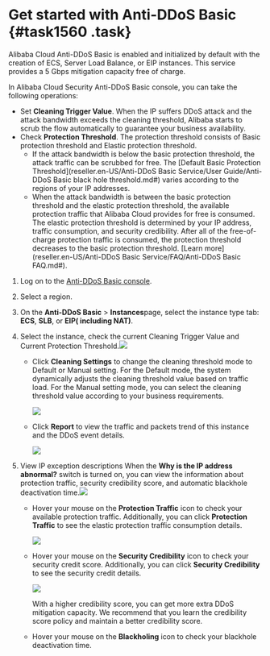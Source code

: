 # Get started with Anti-DDoS Basic {#task1560 .task}

Alibaba Cloud Anti-DDoS Basic is enabled and initialized by default with the creation of ECS, Server Load Balance, or EIP instances. This service provides a 5 Gbps mitigation capacity free of charge.

In Alibaba Cloud Security Anti-DDoS Basic console, you can take the following operations:

-   Set **Cleaning Trigger Value**. When the IP suffers DDoS attack and the attack bandwidth exceeds the cleaning threshold, Alibaba starts to scrub the flow automatically to guarantee your business availability.
-   Check **Protection Threshold**. The protection threshold consists of Basic protection threshold and Elastic protection threshold.
    -   If the attack bandwidth is below the basic protection threshold, the attack traffic can be scrubbed for free. The [Default Basic Protection Threshold](reseller.en-US/Anti-DDoS Basic Service/User Guide/Anti-DDoS Basic black hole threshold.md#) varies according to the regions of your IP addresses.
    -   When the attack bandwidth is between the basic protection threshold and the elastic protection threshold, the available protection traffic that Alibaba Cloud provides for free is consumed. The elastic protection threshold is determined by your IP address, traffic consumption, and security credibility. After all of the free-of-charge protection traffic is consumed, the protection threshold decreases to the basic protection threshold. [Learn more](reseller.en-US/Anti-DDoS Basic Service/FAQ/Anti-DDoS Basic FAQ.md#).

1.  Log on to the [Anti-DDoS Basic console](https://partners-intl.console.aliyun.com/#/ddosnext). 
2.  Select a region. 
3.  On the **Anti-DDoS Basic** \> **Instances**page, select the instance type tab: **ECS**, **SLB**, or **EIP\( including NAT\)**. 
4.  Select the instance, check the current Cleaning Trigger Value and Current Protection Threshold.![](http://static-aliyun-doc.oss-cn-hangzhou.aliyuncs.com/assets/img/79450/154503682734162_en-US.png)

 
    -   Click **Cleaning Settings** to change the cleaning threshold mode to Default or Manual setting. For the Default mode, the system dynamically adjusts the cleaning threshold value based on traffic load. For the Manual setting mode, you can select the cleaning threshold value according to your business requirements.

        ![](http://static-aliyun-doc.oss-cn-hangzhou.aliyuncs.com/assets/img/79450/154503682734074_en-US.png)

    -   Click **Report** to view the traffic and packets trend of this instance and the DDoS event details.

        ![](http://static-aliyun-doc.oss-cn-hangzhou.aliyuncs.com/assets/img/79450/154503682734075_en-US.png)

5.  View IP exception descriptions When the **Why is the IP address abnormal?** switch is turned on, you can view the information about protection traffic, security credibility score, and automatic blackhole deactivation time.![](http://static-aliyun-doc.oss-cn-hangzhou.aliyuncs.com/assets/img/79450/154503682734160_en-US.png)

 
    -   Hover your mouse on the **Protection Traffic** icon to check your available protection traffic. Additionally, you can click **Protection Traffic** to see the elastic protection traffic consumption details.

        ![](http://static-aliyun-doc.oss-cn-hangzhou.aliyuncs.com/assets/img/79450/154503682734077_en-US.png)

    -   Hover your mouse on the **Security Credibility** icon to check your security credit score. Additionally, you can click **Security Credibility** to see the security credit details.

        ![](http://static-aliyun-doc.oss-cn-hangzhou.aliyuncs.com/assets/img/79450/154503682734078_en-US.png)

        With a higher credibility score, you can get more extra DDoS mitigation capacity. We recommend that you learn the credibility score policy and maintain a better credibility score.

    -   Hover your mouse on the **Blackholing** icon to check your blackhole deactivation time.

